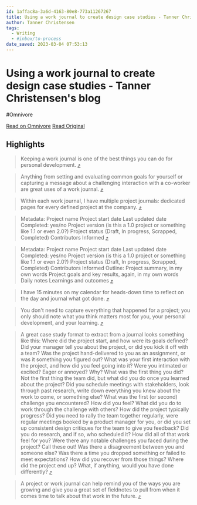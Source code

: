 ```yaml
---
id: 1affac8a-3a6d-4163-80e8-773a11267267
title: Using a work journal to create design case studies - Tanner Christensen's blog
author: Tanner Christensen
tags:
  - Writing
  - #inbox/to-process 
date_saved: 2023-03-04 07:53:13
---
```


# Using a work journal to create design case studies - Tanner Christensen's blog
#Omnivore

[Read on Omnivore](https://omnivore.app/me/using-a-work-journal-to-create-design-case-studies-tanner-christ-186ad53c212)
[Read Original](https://www.tannerchristensen.com/blog/using-a-work-journal-to-create-design-case-studies)

## Highlights

> Keeping a work journal is one of the best things you can do for personal development. [⤴️](https://omnivore.app/me/using-a-work-journal-to-create-design-case-studies-tanner-christ-186ad53c212#ea1c00d2-9dd8-4a99-a8a8-2b6f2aaca4a9)

> Anything from setting and evaluating common goals for yourself or capturing a message about a challenging interaction with a co-worker are great uses of a work journal. [⤴️](https://omnivore.app/me/using-a-work-journal-to-create-design-case-studies-tanner-christ-186ad53c212#7888d427-a63e-44d0-a75b-037e99bd3f1f)

> Within each work journal, I have multiple project journals: dedicated pages for every defined project at the company. [⤴️](https://omnivore.app/me/using-a-work-journal-to-create-design-case-studies-tanner-christ-186ad53c212#b9c9a440-71b6-4d6c-a1a5-ec872a9b9ec3)

> Metadata:
Project name
Project start date
Last updated date
Completed: yes/no
Project version (is this a 1.0 project or something like 1.1 or even 2.0?)
Project status (Draft, In progress, Scrapped, Completed)
Contributors
Informed [⤴️](https://omnivore.app/me/using-a-work-journal-to-create-design-case-studies-tanner-christ-186ad53c212#6bddb52c-ff7c-4bc2-b000-3a41e08b9f79)

> Metadata:
Project name
Project start date
Last updated date
Completed: yes/no
Project version (is this a 1.0 project or something like 1.1 or even 2.0?)
Project status (Draft, In progress, Scrapped, Completed)
Contributors
Informed
Outline:
Project summary, in my own words
Project goals and key results, again, in my own words
Daily notes
Learnings and outcomes [⤴️](https://omnivore.app/me/using-a-work-journal-to-create-design-case-studies-tanner-christ-186ad53c212#706a5a5a-1a71-42d8-8341-e7976e99aef9)

> I have 15 minutes on my calendar for heads-down time to reflect on the day and journal what got done. [⤴️](https://omnivore.app/me/using-a-work-journal-to-create-design-case-studies-tanner-christ-186ad53c212#8f23a36d-508b-48a5-bb2c-71912de71563)

> You don't need to capture everything that happened for a project; you only should note what you think matters most for you, your personal development, and your learning. [⤴️](https://omnivore.app/me/using-a-work-journal-to-create-design-case-studies-tanner-christ-186ad53c212#429fb220-78ac-4b6c-8118-8cef11bc16ef)

> A great case study format to extract from a journal looks something like this:
Where did the project start, and how were its goals defined? Did your manager tell you about the project, or did you kick it off with a team? Was the project hand-delivered to you as an assignment, or was it something you figured out?
What was your first interaction with the project, and how did you feel going into it? Were you intimated or excited? Eager or annoyed? Why?
What was the first thing you did? Not the first thing the team did, but what did you do once you learned about the project? Did you schedule meetings with stakeholders, look through past research, write down everything you knew about the work to come, or something else?
What was the first (or second) challenge you encountered? How did you feel? What did you do to work through the challenge with others?
How did the project typically progress? Did you need to rally the team together regularly, were regular meetings booked by a product manager for you, or did you set up consistent design critiques for the team to give you feedback? Did you do research, and if so, who scheduled it? How did all of that work feel for you?
Were there any notable challenges you faced during the project? Call these out! Was there a disagreement between you and someone else? Was there a time you dropped something or failed to meet expectations? How did you recover from those things?
Where did the project end up? What, if anything, would you have done differently? [⤴️](https://omnivore.app/me/using-a-work-journal-to-create-design-case-studies-tanner-christ-186ad53c212#0630c342-fec6-4ee8-94e1-b14bbb608608)

> A project or work journal can help remind you of the ways you are growing and give you a great set of fieldnotes to pull from when it comes time to talk about that work in the future. [⤴️](https://omnivore.app/me/using-a-work-journal-to-create-design-case-studies-tanner-christ-186ad53c212#00016515-8a46-4263-94b0-b4e8ca24a5f3)


